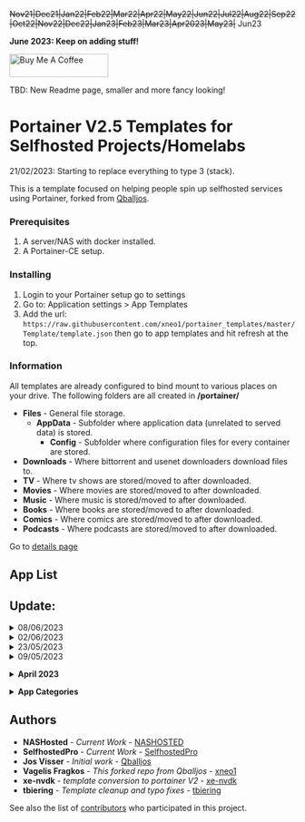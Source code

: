 ~~Nov21|Dec21|Jan22|Feb22|Mar22|Apr22|May22|Jun22|Jul22|Aug22|Sep22|Oct22|Nov22|Dec22|Jan23|Feb23|Mar23|Apr2023|May23|~~ Jun23

**June 2023: Keep on adding stuff!**


<a href="https://www.buymeacoffee.com/bol1JWG9V" target="_blank"><img src="https://cdn.buymeacoffee.com/buttons/default-orange.png" alt="Buy Me A Coffee" height="41" width="174"></a>

TBD: New Readme page, smaller and more fancy looking!

# Portainer V2.5 Templates for Selfhosted Projects/Homelabs
21/02/2023: Starting to replace everything to type 3 (stack).

This is a template focused on helping people spin up selfhosted services using Portainer, forked from [Qballjos](https://github.com/Qballjos/portainer_templates).

### Prerequisites

1. A server/NAS with docker installed.
2. A Portainer-CE setup.

### Installing

1. Login to your Portainer setup go to settings
2. Go to:  Application settings > App Templates
3. Add the url: `https://raw.githubusercontent.com/xneo1/portainer_templates/master/Template/template.json` then go to app templates and hit refresh at the top.

### Information
All templates are already configured to bind mount to various places on your drive. The following folders are all created in **/portainer/**

* **Files** - General file storage.
  * **AppData** - Subfolder where application data (unrelated to served data) is stored.
    * **Config** - Subfolder where configuration files for every container are stored.
* **Downloads** - Where bittorrent and usenet downloaders download files to.
* **TV** - Where tv shows are stored/moved to after downloaded.
* **Movies** - Where movies are stored/moved to after downloaded.
* **Music** - Where music is stored/moved to after downloaded.
* **Books** - Where books are stored/moved to after downloaded.
* **Comics** - Where comics are stored/moved to after downloaded.
* **Podcasts** - Where podcasts are stored/moved to after downloaded.

Go to [details page](details.md)


## App List
## Update:

<details>
<summary>08/06/2023</summary>
<br>
 <ul>
  <li>Ansible-semaphore</li>
 </ul>
</details>

<details>
<summary>02/06/2023</summary>
<br>
 <ul>
  <li>Shiori</li>
 </ul>
</details>


<details>
<summary>23/05/2023</summary>
<br>
 <ul>
  <li>Funkwhale</li>
  <li>Airsonic</li>
 </ul>
</details>


<details>
<summary>09/05/2023</summary>
<br>
 <ul>
  <li>Tubearchivist</li>
 </ul>
</details>


**<details><summary>April 2023</summary>**
<details>

<details>
<summary>07/04/2023</summary>
<br>
 <ul>
  <li>Flood UI with QTorrent</li>
 </ul>
</details>

<details>
<summary>06/04/2023</summary>
<br>
 <ul>
  <li>WatchRARr</li>
  <li>Unpackerr</li>
 </ul>
</details>
</details>
 
**<details><summary>March 2023</summary>**
<details>
 
<details>
<summary>24/03/2023</summary>
<br>
 <ul>
  <li>Autobrr</li>
  <li>Baikal</li>
 </ul>
</details>


<details>
<summary>15/03/2023</summary>
<br>
 <ul>
  <li>Glances</li>
 </ul>
</details>

<details>
<summary>07/03/2023</summary>
<br>
 <ul>
  <li>Gokapi</li>
 </ul>
</details>

<details>
<summary>01/03/2023</summary>
<br>
 <ul>
  <li>Mastodon</li>
 </ul>
</details>
 </details>
 
**<details><summary>February 2023</summary>**
 

<details>
<summary>21/02/2023</summary>
<br>
 <ul>
  <li>Snibox (stack|upd)</li>
  <li>Adguard Home (stack|upd)</li>
  <li>Overseerr (stack|upd)</li>
  <li>Organizr (stack|upd)</li>
  <li>Ombi (stack|upd)</li>
  <li>Nodered (stack|upd)</li>
  <li>Tailscale</li>
 </ul>
</details>

<details>
<summary>15/02/2023</summary>
<br>
 <ul>
  <li>Documize</li>
  <li>Dashdot (updated)</li>
  <li>Homarr</li>
 </ul>
</details>

<details>
<summary>11/02/2023</summary>
<br>
 <ul>
  <li>Tabby</li>
  <li>Remotely</li>
  <li>Rport</li>
  <li>Rust Desk</li>
  <li>MeshCentral</li>
 </ul>
</details>

<details>
<summary>05/02/2023</summary>
<br>
 <ul>
  <li>UpSnap</li>
  <li>Excalidraw</li>
 </ul>
</details>

<details>
<summary>04/02/2023</summary>
<br>
 <ul>
  <li>Tooljet</li>
 </ul>
</details>
</details>

<details>
<summary>01/02/2023</summary>
<br>
 <ul>
  <li>Syncthing</li>
  <li>Meilisearch</li>
  <li>Ory Kratos (Oathkeeper)</li>
  <li>Ory Kratos (Standalone)</li>
  <li>Budibase</li>
  <li>AppSmith</li> 
 </ul>
</details>
 </details>
 
**<details><summary>January 2023</summary>**

<details>
<summary>27/01/2023</summary>
<br>
 <ul>
  <li>Moodle</li>
  <li>ProxiTok</li>
  <li>Miniflux</li>
  <li>Traggo</li>
  <li>FreeScout</li>
  <li>Wger</li>
  <li>Tdarr</li>
  <li>Uptime Kuma (update)</li>
 </ul>
</details>

<details>
<summary>25/01/2023</summary>
<br>
 <ul>
  <li>Docker Container Stats</li>
</ul> 
</details>

<details>
<summary>19/01/2023</summary>
<br>
 <ul>
  <li>Ferdium</li>
  <li>NocoDB</li>
</ul> 
</details>
 
<details>
<summary>17/01/2023</summary>
<br>
 <ul>
  <li>Codex</li>
</ul> 
</details>
 
<details>
<summary>16/01/2023</summary>
<br>
 <ul>
  <li>Monica</li>
</ul> 
</details>

<details>
<summary>13/01/2023</summary>
<br>
 <ul>
  <li>Whisparr</li>
  <li>Midarr</li>
</ul> 
</details>

<details>
<summary>03/01/2023</summary>
<br>
 <ul>
  <li>Signal proxy</li>
</ul> 
</details>
 </details>
 
**<details><summary>December 2022</summary>**
 
<details>
<summary>25/12/2022</summary>
<br>
 <ul>
  <li>ChiefOnboarding</li>
</ul> 
</details>

<details>
<summary>19/12/2022</summary>
<br>
 <ul>
  <li>Medusa (e-Commerce CMS)</li>
  <li>Castopod</li>
  <li>Mautic</li>
</ul> 
</details>

<details>
<summary>15/12/2022</summary>
<br>
- YourSpotify
</details>

<details>
<summary>13/12/2022</summary>
<br>
- Influxdb2 & Telegraf
- Influxdb2 (standalone)
</details>

<details>
<summary>12/12/2022</summary>
<br>
- Grafana (latest)
</details>

<details>
<summary>08/12/2022</summary>
<br>
- Silverstripe CMS
- FileStash
</details>
 </details>
 
**<details><summary>November 2022</summary>**

 <details>
<summary>30/11/2022</summary>
<br>
- Readarr
</details>

<details>
<summary>24/11/2022</summary>
<br>
- Mailpile
- Appwrite
</details>

<details>
<summary>18/11/2022</summary>
<br>
- Poste.io
</details>

<details>
<summary>03/11/2022</summary>
<br>
- Lazytainer
</details>
 </details>

**<details><summary>October 2022</summary>**

<details>
<summary>14/10/2022</summary>
<br>
- iperf
</details>
 </details>
  
**<details><summary>September 2022</summary>**
 
<details>
<summary>27/09/2022</summary>
<br>
- Homepage
</details>

<details>
<summary>26/09/2022</summary>
<br>
- I hate money
</details> 

<details>
<summary>22/09/2022</summary>
<br>
- Fireshare
</details>
 </details>

**<details><summary>August 2022</summary>**

 <details>
<summary>03/08/2022</summary>
<br>
- Jump
- Filepizza
</details>

<details>
<summary>01/08/2022</summary>
<br>
- XWiki
</details>
 </details>
 
**<details><summary>July 2022</summary>**
 
<details>
<summary>29/07/2022</summary>
<br>
- Leantime
- Jellyseer
- Trudesk [WIP]
- Dash/Dashdot [WIP]
</details>

<details>
<summary>28/07/2022</summary>
<br>
- Koillection [WIP]
</details>

<details>
<summary>22/07/2022</summary>
  - Zusam
</details>

<details>
<summary>21/07/2022</summary>
  - Vikunja
</details>

<details>
<summary>05/07/2022</summary>
  - massCode [no Docker implementation yet]
</details>

<details>
<summary>01/07/2022</summary>
  - Facebox [implementing config it's a WIP]
</details>
</details>

**<details><summary>June 2022</summary>**

 <details>
<summary>01/06/2022</summary>
  - Eufy Security WS
</details>
 </details>
 
**<details><summary>May 2022</summary>**

<details>
<summary>31/05/2022</summary>
  *Comment: I tried integrating Servas and wallabag to be consisent with the /portainer/Files setup, but unfortunately I couldn't...at the time
  I will try again during the summer, if I get a little bit more time in between feeding my newborn twins, after work! *.
</details>

<details>
<summary>24/05/2022</summary>
  - Tandoor
</details>

<details>
<summary>10/05/2022</summary>
  - Trilium Notes
</details>

<details>
<summary>09/05/2022</summary>
  - Audiobookshelf
</details>

<details>
<summary>04/05/2022</summary>
  - Baserow
  - GoAccess for Nginx Proxy Manager Logs
</details>
</details>

**<details><summary>March 2022</summary>**
 
<details>
<summary>15/03/2022</summary>
  - Fenrus
</details>
 </details>
 
**<details><summary>February 2022</summary>**

 <details>
<summary>17/02/2022</summary>
  - Kavita
</details>
</details>

**<details><summary>January 2022</summary>**
 
 <details>
<summary>28/01/2022</summary>
  - Pi.alert
</details>

<details>
<summary>11/01/2022</summary>
  - Navidrome
</details>
</details>

**<details><summary>December 2021</summary>**
 
 | Monday            	| Tuesday                                          	| Wednesday 	| Thursday 	| Friday 	| Saturday 	| Sunday              	|
|-------------------	|--------------------------------------------------	|-----------	|----------	|--------	|----------	|---------------------	|
|                   	|                                                  	| 1         	| 2        	| 3      	| 4        	| 5                   	|
| **6** <br> Dozzle 	| **7** <br> Broadlink Manager - Homebridge - NUTS 	| 8         	| 9        	| 10     	| 11       	| **12** <br> Firefox 	|
| 13                	| 14                                               	| 15        	| 16       	| 17     	| 18       	| 19                  	|
| 20                	| 21                                               	| 22        	| 23       	| 24     	| 25       	| 26                  	|
| 27                	| 28                                               	| 29        	| 30       	| 31     	|          	|                     	|
 </details>

**<details><summary>November 2021</summary>**
 
| Monday                                                        	| Tuesday                     	| Wednesday 	| Thursday                                                                              	| Friday                                                                                                                                                       	| Saturday 	| Sunday 	|
|---------------------------------------------------------------	|-----------------------------	|-----------	|---------------------------------------------------------------------------------------	|--------------------------------------------------------------------------------------------------------------------------------------------------------------	|----------	|--------	|
| 1                                                             	| 2                           	| 3         	| **4** <br> Uptime-Kuma - Dashy - WebTop [ubuntu-kde] - Littlelink-server by Techno Ti 	| **5** <br> Umami.is - Matomo - N.eko Rooms - Changedetection.io - Ghost - Monica - Netbox - Freeboard - Nodered - Reveal.js - Statping - Frigate NVR - Ferdi 	| 6        	| 7      	|
| **8** <br> Aria2 Pro [Downloader] - Apprise-API - Cryptofolio 	| 9                           	| 10        	| 11                                                                                    	| **12** <br> Snippet Box - Photoprism - Teleport                                                                                                              	| 13       	| 14     	|
| 15                                                            	| **16** <br> Flame Dashboard 	| 17        	| 18                                                                                    	| 19                                                                                                                                                           	| 20       	| 21     	|
| 22                                                            	| 23                          	| 24        	| 25                                                                                    	| 26                                                                                                                                                           	| 27       	| 28     	|
| 29                                                            	| 30                          	|           	|                                                                                       	|                                                                                                                                                              	|          	|        	|
 </details>
 
<br></br>

## 
</details>

**<details><summary>App Categories</summary>**
 
<details><summary>Other:</summary>
<p>
  - Adguard
  - Authelia
  - Vaultwarden
  - Booksonic
  - Chevereto
  - Chowdown
  - Code-Server
  - Dashmachine
  - Davos
  - Apprise-API
</p>
</details>

Browsers:
  - Firefox

API:
  - Apprise-API

Authentication: 
  - Authelia
 
Chat:
  - Murmur

Crypto:
  - Cryptofolio

DNS:
  - Duck DNS

Email:
  - ProtonMail Bridge

FTP:
  - Davos

Finance:
  - Cryptofolio
  - Grocy

HomeAutomation:
  - Domoticz

IoT:
  - Freeboard
  - Nodered

Maintenance:
  - Watchtower

Management:
  - Lychee
  - Smokeping
  - Unifi Controller
 
Presentation:
  - Reveal.js

Proxy:
  - Nginx
  - Ngin Proxy Manager

Social:
  - Monica
  - Littlelink Server

VPN:
  - Transmission-OpenVPN

Voice:
  - Murmur

Wiki:
  - Bookstack
  - Wikijs
  - TiddlyWiki

 </details>
 
## Authors
* **NASHosted** - *Current Work* - [NASHOSTED](https://github.com/nashosted)
* **SelfhostedPro** - *Current Work* - [SelfhostedPro](https://github.com/SelfhostedPro)
* **Jos Visser** - *Initial work* - [Qballjos](https://github.com/Qballjos)
* **Vagelis Fragkos** - *This forked repo from Qballjos* - [xneo1](https://github.com/xneo1)
* **xe-nvdk** - *template conversion to portainer V2* - [xe-nvdk](https://github.com/xe-nvdk)
* **tbiering** - *Template cleanup and typo fixes* - [tbiering](https://github.com/tbiering)

See also the list of [contributors](https://github.com/xneo1/portainer_templates/graphs/contributors) who participated in this project.
